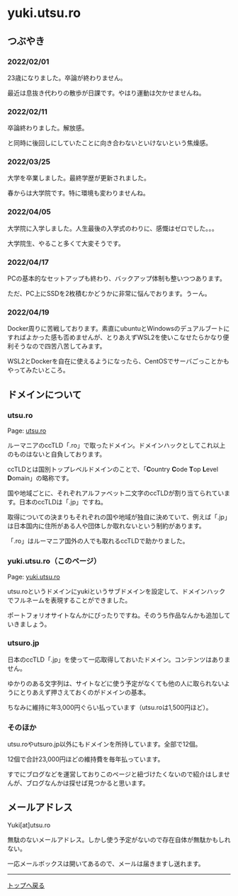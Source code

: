 # yuki.utsu.ro

## つぶやき

### 2022/02/01

23歳になりました。卒論が終わりません。

最近は息抜き代わりの散歩が日課です。やはり運動は欠かせませんね。

### 2022/02/11

卒論終わりました。解放感。

と同時に後回しにしていたことに向き合わないといけないという焦燥感。

### 2022/03/25

大学を卒業しました。最終学歴が更新されました。

春からは大学院です。特に環境も変わりませんね。

### 2022/04/05

大学院に入学しました。人生最後の入学式のわりに、感慨はゼロでした。。。

大学院生、やること多くて大変そうです。

### 2022/04/17

PCの基本的なセットアップも終わり、バックアップ体制も整いつつあります。

ただ、PC上にSSDを2枚積むかどうかに非常に悩んでおります。うーん。

### 2022/04/19

Docker周りに苦戦しております。素直にubuntuとWindowsのデュアルブートにすればよかった感も否めませんが、とりあえずWSL2を使いこなせたらかなり便利そうなので四苦八苦してみます。

WSL2とDockerを自在に使えるようになったら、CentOSでサーバごっことかもやってみたいところ。

## ドメインについて

### utsu.ro

Page: <a href="https://utsu.ro">utsu.ro</a>

ルーマニアのccTLD「.ro」で取ったドメイン。ドメインハックとしてこれ以上のものはないと自負しております。

ccTLDとは国別トップレベルドメインのことで、「**C**ountry **C**ode **T**op **L**evel **D**omain」の略称です。

国や地域ごとに、それぞれアルファベット二文字のccTLDが割り当てられています。日本のccTLDは「.jp」ですね。

取得についての決まりもそれぞれの国や地域が独自に決めていて、例えば「.jp」は日本国内に住所がある人や団体しか取れないという制約があります。

「.ro」はルーマニア国外の人でも取れるccTLDで助かりました。

### yuki.utsu.ro（このページ）

Page: <a href="https://yuki.utsu.ro">yuki.utsu.ro</a>

utsu.roというドメインにyukiというサブドメインを設定して、ドメインハックでフルネームを表現することができました。

ポートフォリオサイトなんかにぴったりですね。そのうち作品なんかも追加していきましょう。

### utsuro.jp

日本のccTLD「.jp」を使って一応取得しておいたドメイン。コンテンツはありません。

ゆかりのある文字列は、サイトなどに使う予定がなくても他の人に取られないようにとりあえず押さえておくのがドメインの基本。

ちなみに維持に年3,000円ぐらい払っています（utsu.roは1,500円ほど）。

### そのほか

utsu.roやutsuro.jp以外にもドメインを所持しています。全部で12個。

12個で合計23,000円ほどの維持費を毎年払っています。

すでにブログなどを運営しておりこのページと紐づけたくないので紹介はしませんが、ブログなんかは探せば見つかると思います。

## メールアドレス

Yuki[at]utsu.ro

無駄のないメールアドレス。しかし使う予定がないので存在自体が無駄かもしれない。

一応メールボックスは開いてあるので、メールは届きますし送れます。

***

<a href="https://yuki.utsu.ro">トップへ戻る</a>
